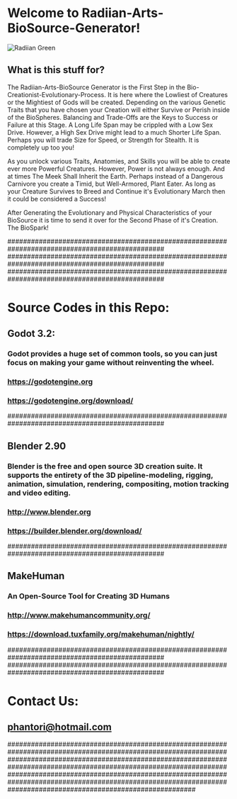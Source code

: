 # Welcome to Radiian-Arts-BioSource-Generator!

![Radiian Green](https://raw.githubusercontent.com/Radiian-Arts-Main/Radiian-Arts-Assets/master/Promotional/PNG/Github-logo-Main-Green.png)

##  What is this stuff for?

The Radiian-Arts-BioSource Generator is the First Step in the Bio-Creationist-Evolutionary-Process.  It is here where the Lowliest of Creatures or the Mightiest of Gods will be created.  Depending on the various Genetic Traits that you have chosen your Creation will either Survive or Perish inside of the BioSpheres.  Balancing and Trade-Offs are the Keys to Success or Failure at this Stage.  A Long Life Span may be crippled with a Low Sex Drive.  However, a High Sex Drive might lead to a much Shorter Life Span.  Perhaps you will trade Size for Speed, or Strength for Stealth.  It is completely up too you!

As you unlock various Traits, Anatomies, and Skills you will be able to create ever more Powerful Creatures.  However, Power is not always enough.  And at times The Meek Shall Inherit the Earth.  Perhaps instead of a Dangerous Carnivore you create a Timid, but Well-Armored, Plant Eater.  As long as your Creature Survives to Breed and Continue it's Evolutionary March then it could be considered a Success!

After Generating the Evolutionary and Physical Characteristics of your BioSource it is time to send it over for the Second Phase of it's Creation.  The BioSpark!

################################################################################################
################################################################################################
################################################################################################

#  Source Codes in this Repo:



##     Godot 3.2:

###    Godot provides a huge set of common tools, so you can just focus on making your game without reinventing the wheel. 

###    https://godotengine.org
###    https://godotengine.org/download/
       
################################################################################################

##     Blender 2.90

###    Blender is the free and open source 3D creation suite. It supports the entirety of the 3D pipeline-modeling, rigging, animation, simulation, rendering, compositing, motion tracking and video editing.                      

###    http://www.blender.org
###    https://builder.blender.org/download/
       
################################################################################################ 

##     MakeHuman

###    An Open-Source Tool for Creating 3D Humans                     

###    http://www.makehumancommunity.org/
###    https://download.tuxfamily.org/makehuman/nightly/


################################################################################################      
################################################################################################  

#      Contact Us:

##     phantori@hotmail.com

################################################################################################################################################################################################################################################################################################################################################################################################ 

